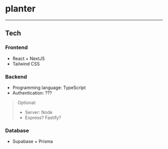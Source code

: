 # planter

---

## Tech
### Frontend
- React + NextJS
- Tailwind CSS

### Backend
- Programming language: TypeScript
- Authentication: ???  
> Optional:
> - Server: Node
> - Express? Fastify?


### Database
- Supabase + Prisma
